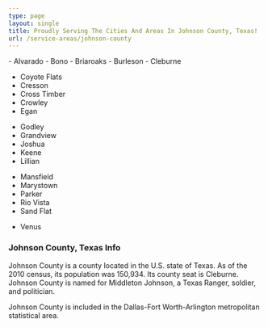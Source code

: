 ```yaml
---
type: page
layout: single
title: Proudly Serving The Cities And Areas In Johnson County, Texas!
url: /service-areas/johnson-county
---
```


<section class="counties">
- Alvarado
- Bono
- Briaroaks
- Burleson 
- Cleburne

* Coyote Flats
* Cresson 
* Cross Timber
* Crowley 
* Egan

- Godley
- Grandview
- Joshua
- Keene
- Lillian

* Mansfield
* Marystown
* Parker
* Rio Vista
* Sand Flat

- Venus

</section>

### Johnson County, Texas Info

Johnson County is a county located in the U.S. state of Texas. As of the 2010 census, its population was 150,934. Its county seat is Cleburne. Johnson County is named for Middleton Johnson, a Texas Ranger, soldier, and politician.

Johnson County is included in the Dallas-Fort Worth-Arlington metropolitan statistical area. 

    